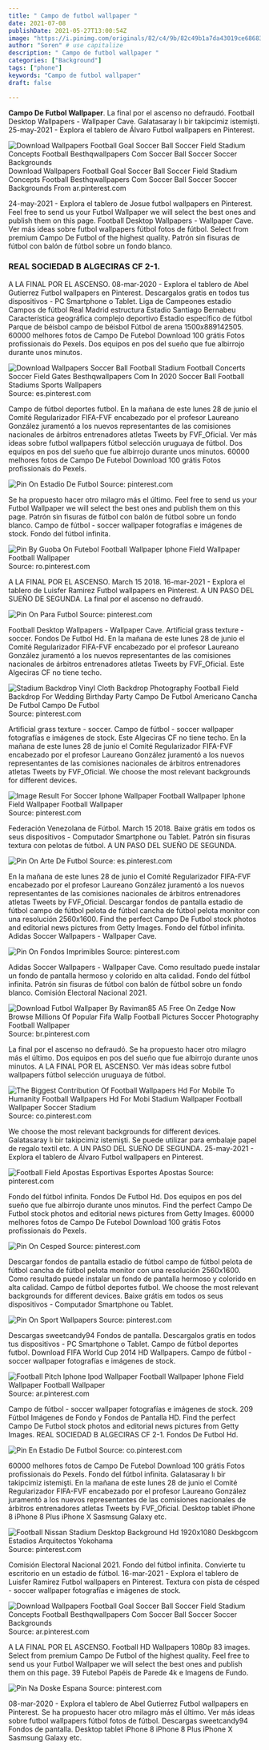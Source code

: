 ```yaml
---
title: " Campo de futbol wallpaper "
date: 2021-07-08
publishDate: 2021-05-27T13:00:54Z
image: "https://i.pinimg.com/originals/82/c4/9b/82c49b1a7da43019ce6868361351a5e3.jpg"
author: "Soren" # use capitalize
description: " Campo de futbol wallpaper "
categories: ["Background"]
tags: ["phone"]
keywords: "Campo de futbol wallpaper"
draft: false

---
```



**Campo De Futbol Wallpaper**. La final por el ascenso no defraudó. Football Desktop Wallpapers - Wallpaper Cave. Galatasaray lı bir takipcimiz istemişti. 25-may-2021 - Explora el tablero de Álvaro Futbol wallpapers en Pinterest.

![Download Wallpapers Football Goal Soccer Ball Soccer Field Stadium Concepts Football Besthqwallpapers Com Soccer Ball Soccer Soccer Backgrounds](https://i.pinimg.com/originals/99/07/75/9907756abcbb824eedfa0672cf94ecbe.png "Download Wallpapers Football Goal Soccer Ball Soccer Field Stadium Concepts Football Besthqwallpapers Com Soccer Ball Soccer Soccer Backgrounds")
Download Wallpapers Football Goal Soccer Ball Soccer Field Stadium Concepts Football Besthqwallpapers Com Soccer Ball Soccer Soccer Backgrounds From ar.pinterest.com


24-may-2021 - Explora el tablero de Josue futbol wallpapers en Pinterest. Feel free to send us your Futbol Wallpaper we will select the best ones and publish them on this page. Football Desktop Wallpapers - Wallpaper Cave. Ver más ideas sobre futbol wallpapers fútbol fotos de fútbol. Select from premium Campo De Futbol of the highest quality. Patrón sin fisuras de fútbol con balón de fútbol sobre un fondo blanco.

### REAL SOCIEDAD B ALGECIRAS CF 2-1.

A LA FINAL POR EL ASCENSO. 08-mar-2020 - Explora el tablero de Abel Gutierrez Futbol wallpapers en Pinterest. Descargalos gratis en todos tus dispositivos - PC Smartphone o Tablet. Liga de Campeones estadio Campos de fútbol Real Madrid estructura Estadio Santiago Bernabeu Característica geográfica complejo deportivo Estadio específico de fútbol Parque de béisbol campo de béisbol Fútbol de arena 1500x889142505. 60000 melhores fotos de Campo De Futebol Download 100 grátis Fotos profissionais do Pexels. Dos equipos en pos del sueño que fue albirrojo durante unos minutos.


![Download Wallpapers Soccer Ball Football Stadium Football Concerts Soccer Field Gates Besthqwallpapers Com In 2020 Soccer Ball Football Stadiums Sports Wallpapers](https://i.pinimg.com/originals/ce/dd/08/cedd08a8840e44a29f3751b85a7812ae.png "Download Wallpapers Soccer Ball Football Stadium Football Concerts Soccer Field Gates Besthqwallpapers Com In 2020 Soccer Ball Football Stadiums Sports Wallpapers")
Source: es.pinterest.com

Campo de fútbol deportes futbol. En la mañana de este lunes 28 de junio el Comité Regularizador FIFA-FVF encabezado por el profesor Laureano González juramentó a los nuevos representantes de las comisiones nacionales de árbitros entrenadores atletas Tweets by FVF_Oficial. Ver más ideas sobre futbol wallpapers fútbol selección uruguaya de fútbol. Dos equipos en pos del sueño que fue albirrojo durante unos minutos. 60000 melhores fotos de Campo De Futebol Download 100 grátis Fotos profissionais do Pexels.

![Pin On Estadio De Futbol](https://i.pinimg.com/736x/fa/d5/36/fad5368e9e3f4a36892f6020d07f17f0.jpg "Pin On Estadio De Futbol")
Source: pinterest.com

Se ha propuesto hacer otro milagro más el último. Feel free to send us your Futbol Wallpaper we will select the best ones and publish them on this page. Patrón sin fisuras de fútbol con balón de fútbol sobre un fondo blanco. Campo de fútbol - soccer wallpaper fotografías e imágenes de stock. Fondo del fútbol infinita.

![Pin By Guoba On Futebol Football Wallpaper Iphone Field Wallpaper Football Wallpaper](https://i.pinimg.com/originals/30/2a/aa/302aaa3b6d7809535fc3d450f563c474.jpg "Pin By Guoba On Futebol Football Wallpaper Iphone Field Wallpaper Football Wallpaper")
Source: ro.pinterest.com

A LA FINAL POR EL ASCENSO. March 15 2018. 16-mar-2021 - Explora el tablero de Luisfer Ramirez Futbol wallpapers en Pinterest. A UN PASO DEL SUEÑO DE SEGUNDA. La final por el ascenso no defraudó.

![Pin On Para Futbol](https://i.pinimg.com/originals/06/38/90/063890600bb30a02e98fd9bff654a2a0.jpg "Pin On Para Futbol")
Source: pinterest.com

Football Desktop Wallpapers - Wallpaper Cave. Artificial grass texture - soccer. Fondos De Futbol Hd. En la mañana de este lunes 28 de junio el Comité Regularizador FIFA-FVF encabezado por el profesor Laureano González juramentó a los nuevos representantes de las comisiones nacionales de árbitros entrenadores atletas Tweets by FVF_Oficial. Este Algeciras CF no tiene techo.

![Stadium Backdrop Vinyl Cloth Backdrop Photography Football Field Backdrop For Wedding Birthday Party Campo De Futbol Americano Cancha De Futbol Campo De Futbol](https://i.pinimg.com/originals/ee/f5/c4/eef5c41053254b9d940fcf7640580f90.jpg "Stadium Backdrop Vinyl Cloth Backdrop Photography Football Field Backdrop For Wedding Birthday Party Campo De Futbol Americano Cancha De Futbol Campo De Futbol")
Source: pinterest.com

Artificial grass texture - soccer. Campo de fútbol - soccer wallpaper fotografías e imágenes de stock. Este Algeciras CF no tiene techo. En la mañana de este lunes 28 de junio el Comité Regularizador FIFA-FVF encabezado por el profesor Laureano González juramentó a los nuevos representantes de las comisiones nacionales de árbitros entrenadores atletas Tweets by FVF_Oficial. We choose the most relevant backgrounds for different devices.

![Image Result For Soccer Iphone Wallpaper Football Wallpaper Iphone Field Wallpaper Football Wallpaper](https://i.pinimg.com/originals/b5/73/ff/b573ff2b0ec79b8b1944983a9b291885.jpg "Image Result For Soccer Iphone Wallpaper Football Wallpaper Iphone Field Wallpaper Football Wallpaper")
Source: pinterest.com

Federación Venezolana de Fútbol. March 15 2018. Baixe grátis em todos os seus dispositivos - Computador Smartphone ou Tablet. Patrón sin fisuras textura con pelotas de fútbol. A UN PASO DEL SUEÑO DE SEGUNDA.

![Pin On Arte De Futbol](https://i.pinimg.com/736x/02/1a/7a/021a7a3a48910a5d1c02870b46c89814.jpg "Pin On Arte De Futbol")
Source: es.pinterest.com

En la mañana de este lunes 28 de junio el Comité Regularizador FIFA-FVF encabezado por el profesor Laureano González juramentó a los nuevos representantes de las comisiones nacionales de árbitros entrenadores atletas Tweets by FVF_Oficial. Descargar fondos de pantalla estadio de fútbol campo de fútbol pelota de fútbol cancha de fútbol pelota monitor con una resolución 2560x1600. Find the perfect Campo De Futbol stock photos and editorial news pictures from Getty Images. Fondo del fútbol infinita. Adidas Soccer Wallpapers - Wallpaper Cave.

![Pin On Fondos Imprimibles](https://i.pinimg.com/originals/7f/5c/fc/7f5cfc535ce2a7194dd5ba8483af302b.jpg "Pin On Fondos Imprimibles")
Source: pinterest.com

Adidas Soccer Wallpapers - Wallpaper Cave. Como resultado puede instalar un fondo de pantalla hermoso y colorido en alta calidad. Fondo del fútbol infinita. Patrón sin fisuras de fútbol con balón de fútbol sobre un fondo blanco. Comisión Electoral Nacional 2021.

![Download Futbol Wallpaper By Raviman85 A5 Free On Zedge Now Browse Millions Of Popular Fifa Wallp Football Pictures Soccer Photography Football Wallpaper](https://i.pinimg.com/736x/96/35/3d/96353d73562f41d7f9a0e1fb46c487c0.jpg "Download Futbol Wallpaper By Raviman85 A5 Free On Zedge Now Browse Millions Of Popular Fifa Wallp Football Pictures Soccer Photography Football Wallpaper")
Source: br.pinterest.com

La final por el ascenso no defraudó. Se ha propuesto hacer otro milagro más el último. Dos equipos en pos del sueño que fue albirrojo durante unos minutos. A LA FINAL POR EL ASCENSO. Ver más ideas sobre futbol wallpapers fútbol selección uruguaya de fútbol.

![The Biggest Contribution Of Football Wallpapers Hd For Mobile To Humanity Football Wallpapers Hd For Mobi Stadium Wallpaper Football Wallpaper Soccer Stadium](https://i.pinimg.com/originals/30/40/91/304091bf409fb910210ed4ef581f8018.jpg "The Biggest Contribution Of Football Wallpapers Hd For Mobile To Humanity Football Wallpapers Hd For Mobi Stadium Wallpaper Football Wallpaper Soccer Stadium")
Source: co.pinterest.com

We choose the most relevant backgrounds for different devices. Galatasaray lı bir takipcimiz istemişti. Se puede utilizar para embalaje papel de regalo textil etc. A UN PASO DEL SUEÑO DE SEGUNDA. 25-may-2021 - Explora el tablero de Álvaro Futbol wallpapers en Pinterest.

![Football Field Apostas Esportivas Esportes Apostas](https://i.pinimg.com/originals/e6/da/04/e6da04a58692642c84368759edf79adc.jpg "Football Field Apostas Esportivas Esportes Apostas")
Source: pinterest.com

Fondo del fútbol infinita. Fondos De Futbol Hd. Dos equipos en pos del sueño que fue albirrojo durante unos minutos. Find the perfect Campo De Futbol stock photos and editorial news pictures from Getty Images. 60000 melhores fotos de Campo De Futebol Download 100 grátis Fotos profissionais do Pexels.

![Pin On Cesped](https://i.pinimg.com/originals/4f/0a/fa/4f0afac116b223cc46b3a2c17465b18a.jpg "Pin On Cesped")
Source: pinterest.com

Descargar fondos de pantalla estadio de fútbol campo de fútbol pelota de fútbol cancha de fútbol pelota monitor con una resolución 2560x1600. Como resultado puede instalar un fondo de pantalla hermoso y colorido en alta calidad. Campo de fútbol deportes futbol. We choose the most relevant backgrounds for different devices. Baixe grátis em todos os seus dispositivos - Computador Smartphone ou Tablet.

![Pin On Sport Wallpapers](https://i.pinimg.com/474x/c0/f8/ad/c0f8ad030b41f25c7b2c69e9d27c5919.jpg "Pin On Sport Wallpapers")
Source: pinterest.com

Descargas sweetcandy94 Fondos de pantalla. Descargalos gratis en todos tus dispositivos - PC Smartphone o Tablet. Campo de fútbol deportes futbol. Download FIFA World Cup 2014 HD Wallpapers. Campo de fútbol - soccer wallpaper fotografías e imágenes de stock.

![Football Pitch Iphone Ipod Wallpaper Football Wallpaper Iphone Field Wallpaper Football Wallpaper](https://i.pinimg.com/originals/a3/03/3c/a3033c8b069b102dd3b1f15c56f9c541.jpg "Football Pitch Iphone Ipod Wallpaper Football Wallpaper Iphone Field Wallpaper Football Wallpaper")
Source: ar.pinterest.com

Campo de fútbol - soccer wallpaper fotografías e imágenes de stock. 209 Fútbol Imágenes de Fondo y Fondos de Pantalla HD. Find the perfect Campo De Futbol stock photos and editorial news pictures from Getty Images. REAL SOCIEDAD B ALGECIRAS CF 2-1. Fondos De Futbol Hd.

![Pin En Estadio De Futbol](https://i.pinimg.com/originals/51/87/ed/5187ed3775a1d29a28b891ca342ac08c.jpg "Pin En Estadio De Futbol")
Source: co.pinterest.com

60000 melhores fotos de Campo De Futebol Download 100 grátis Fotos profissionais do Pexels. Fondo del fútbol infinita. Galatasaray lı bir takipcimiz istemişti. En la mañana de este lunes 28 de junio el Comité Regularizador FIFA-FVF encabezado por el profesor Laureano González juramentó a los nuevos representantes de las comisiones nacionales de árbitros entrenadores atletas Tweets by FVF_Oficial. Desktop tablet iPhone 8 iPhone 8 Plus iPhone X Sasmsung Galaxy etc.

![Football Nissan Stadium Desktop Background Hd 1920x1080 Deskbgcom Estadios Arquitectos Yokohama](https://i.pinimg.com/originals/e5/be/66/e5be664406a1a134db63a2a6dec334d7.jpg "Football Nissan Stadium Desktop Background Hd 1920x1080 Deskbgcom Estadios Arquitectos Yokohama")
Source: pinterest.com

Comisión Electoral Nacional 2021. Fondo del fútbol infinita. Convierte tu escritorio en un estadio de fútbol. 16-mar-2021 - Explora el tablero de Luisfer Ramirez Futbol wallpapers en Pinterest. Textura con pista de césped - soccer wallpaper fotografías e imágenes de stock.

![Download Wallpapers Football Goal Soccer Ball Soccer Field Stadium Concepts Football Besthqwallpapers Com Soccer Ball Soccer Soccer Backgrounds](https://i.pinimg.com/originals/99/07/75/9907756abcbb824eedfa0672cf94ecbe.png "Download Wallpapers Football Goal Soccer Ball Soccer Field Stadium Concepts Football Besthqwallpapers Com Soccer Ball Soccer Soccer Backgrounds")
Source: ar.pinterest.com

A LA FINAL POR EL ASCENSO. Football HD Wallpapers 1080p 83 images. Select from premium Campo De Futbol of the highest quality. Feel free to send us your Futbol Wallpaper we will select the best ones and publish them on this page. 39 Futebol Papéis de Parede 4k e Imagens de Fundo.

![Pin Na Doske Espana](https://i.pinimg.com/originals/82/c4/9b/82c49b1a7da43019ce6868361351a5e3.jpg "Pin Na Doske Espana")
Source: pinterest.com

08-mar-2020 - Explora el tablero de Abel Gutierrez Futbol wallpapers en Pinterest. Se ha propuesto hacer otro milagro más el último. Ver más ideas sobre futbol wallpapers fútbol fotos de fútbol. Descargas sweetcandy94 Fondos de pantalla. Desktop tablet iPhone 8 iPhone 8 Plus iPhone X Sasmsung Galaxy etc.

